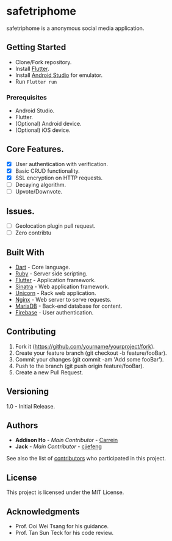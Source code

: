 # safetriphome

safetriphome is a anonymous social media application.

## Getting Started

* Clone/Fork repository.
* Install [Flutter](https://flutter.io/get-started/install/).
* Install [Android Studio](https://developer.android.com/studio/) for emulator.
* Run `Flutter run`

### Prerequisites

* Android Studio.
* Flutter.
* (Optional) Android device.
* (Optional) iOS device.

## Core Features.

- [x] User authentication with verification.
- [x] Basic CRUD functionality.
- [x] SSL encryption on HTTP requests.
- [ ] Decaying algorithm.
- [ ] Upvote/Downvote.

## Issues.

- [ ] Geolocation plugin pull request.
- [ ] Zero contribtu

## Built With

* [Dart](https://www.dartlang.org/) - Core language.
* [Ruby](https://www.ruby-lang.org/en/) - Server side scripting.
* [Flutter](https://flutter.io/) - Application framework.
* [Sinatra](http://sinatrarb.com/) - Web application framework.
* [Unicorn](https://bogomips.org/unicorn/) - Rack web application.
* [Nginx](https://www.nginx.com/) - Web server to serve requests.
* [MariaDB](https://mariadb.org/) - Back-end database for content.
* [Firebase](https://firebase.google.com/) - User authentication.

## Contributing

1. Fork it (https://github.com/yourname/yourproject/fork).
2. Create your feature branch (git checkout -b feature/fooBar).
3. Commit your changes (git commit -am 'Add some fooBar').
4. Push to the branch (git push origin feature/fooBar).
5. Create a new Pull Request.

## Versioning

1.0 - Initial Release.

## Authors

* **Addison Ho** - *Main Contributor* - [Carrein](https://github.com/carrein)
* **Jack** - *Main Contributor* - [cjiefeng](https://github.com/cjiefeng)

See also the list of [contributors](https://github.com/your/project/contributors) who participated in this project.

## License

This project is licensed under the MIT License.

## Acknowledgments

* Prof. Ooi Wei Tsang for his guidance.
* Prof. Tan Sun Teck for his code review.
